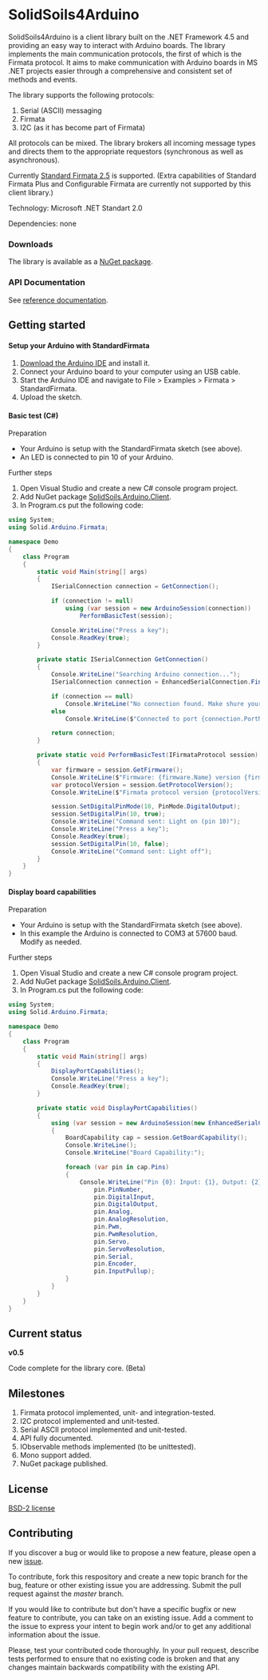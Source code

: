 # SolidSoils4Arduino

SolidSoils4Arduino is a client library built on the .NET Framework 4.5 and providing an easy way to interact with Arduino boards.
The library implements the main communication protocols, the first of which is the Firmata protocol.
It aims to make communication with Arduino boards in MS .NET projects easier
through a comprehensive and consistent set of methods and events.

The library supports the following protocols:

1. Serial (ASCII) messaging
2. Firmata
3. I2C (as it has become part of Firmata)

All protocols can be mixed. The library brokers all incoming message types
and directs them to the appropriate requestors (synchronous as well as asynchronous).

Currently [Standard Firmata 2.5](https://github.com/firmata/protocol/blob/master/protocol.md) is supported.
(Extra capabilities of Standard Firmata Plus and Configurable Firmata are currently not supported by this client library.)

Technology: Microsoft .NET Standart 2.0

Dependencies: none

### Downloads

The library is available as a [NuGet package](https://www.nuget.org/packages/SolidSoils.Arduino.Client/#).

### API Documentation

See [reference documentation](https://solidsoils.github.io/Arduino/index.html).

## Getting started

#### Setup your Arduino with StandardFirmata
1. [Download the Arduino IDE](https://www.arduino.cc/en/main/software) and install it.
2. Connect your Arduino board to your computer using an USB cable.
3. Start the Arduino IDE and navigate to File > Examples > Firmata > StandardFirmata.
4. Upload the sketch.

#### Basic test (C#)
Preparation
- Your Arduino is setup with the StandardFirmata sketch (see above).
- An LED is connected to pin 10 of your Arduino.

Further steps
1. Open Visual Studio and create a new C# console program project.
2. Add NuGet package [SolidSoils.Arduino.Client](https://www.nuget.org/packages/SolidSoils.Arduino.Client/).
3. In Program.cs put the following code:

```csharp
using System;
using Solid.Arduino.Firmata;

namespace Demo
{
    class Program
    {
        static void Main(string[] args)
        {
            ISerialConnection connection = GetConnection();

            if (connection != null)
                using (var session = new ArduinoSession(connection))
                    PerformBasicTest(session);

            Console.WriteLine("Press a key");
            Console.ReadKey(true);
        }

        private static ISerialConnection GetConnection()
        {
            Console.WriteLine("Searching Arduino connection...");
            ISerialConnection connection = EnhancedSerialConnection.Find();

            if (connection == null)
                Console.WriteLine("No connection found. Make shure your Arduino board is attached to a USB port.");
            else
                Console.WriteLine($"Connected to port {connection.PortName} at {connection.BaudRate} baud.");

            return connection;
        }

        private static void PerformBasicTest(IFirmataProtocol session)
        {
            var firmware = session.GetFirmware();
            Console.WriteLine($"Firmware: {firmware.Name} version {firmware.MajorVersion}.{firmware.MinorVersion}");
            var protocolVersion = session.GetProtocolVersion();
            Console.WriteLine($"Firmata protocol version {protocolVersion.Major}.{protocolVersion.Minor}");

            session.SetDigitalPinMode(10, PinMode.DigitalOutput);
            session.SetDigitalPin(10, true);
            Console.WriteLine("Command sent: Light on (pin 10)");
            Console.WriteLine("Press a key");
            Console.ReadKey(true);
            session.SetDigitalPin(10, false);
            Console.WriteLine("Command sent: Light off");
        }
    }
}
```

#### Display board capabilities
Preparation
- Your Arduino is setup with the StandardFirmata sketch (see above).
- In this example the Arduino is connected to COM3 at 57600 baud. Modify as needed.

Further steps
1. Open Visual Studio and create a new C# console program project.
2. Add NuGet package [SolidSoils.Arduino.Client](https://www.nuget.org/packages/SolidSoils.Arduino.Client/).
3. In Program.cs put the following code:

```csharp
using System;
using Solid.Arduino.Firmata;

namespace Demo
{
    class Program
    {
        static void Main(string[] args)
        {
            DisplayPortCapabilities();
            Console.WriteLine("Press a key");
            Console.ReadKey(true);
        }

        private static void DisplayPortCapabilities()
        {
            using (var session = new ArduinoSession(new EnhancedSerialConnection("COM3", SerialBaudRate.Bps_57600)))
            {
                BoardCapability cap = session.GetBoardCapability();
                Console.WriteLine();
                Console.WriteLine("Board Capability:");

                foreach (var pin in cap.Pins)
                {
                    Console.WriteLine("Pin {0}: Input: {1}, Output: {2}, Analog: {3}, Analog-Res: {4}, PWM: {5}, PWM-Res: {6}, Servo: {7}, Servo-Res: {8}, Serial: {9}, Encoder: {10}, Input-pullup: {11}",
                        pin.PinNumber,
                        pin.DigitalInput,
                        pin.DigitalOutput,
                        pin.Analog,
                        pin.AnalogResolution,
                        pin.Pwm,
                        pin.PwmResolution,
                        pin.Servo,
                        pin.ServoResolution,
                        pin.Serial,
                        pin.Encoder,
                        pin.InputPullup);
                }
            }
        }
    }
}
```

## Current status

**v0.5**

Code complete for the library core. (Beta)

## Milestones

1. Firmata protocol implemented, unit- and integration-tested.
2. I2C protocol implemented and unit-tested.
3. Serial ASCII protocol implemented and unit-tested.
4. API fully documented.
5. IObservable methods implemented (to be unittested).
6. Mono support added.
7. NuGet package published.

## License
[BSD-2 license](https://github.com/SolidSoils/Arduino/blob/master/LICENSE.md)

## Contributing
If you discover a bug or would like to propose a new feature,
please open a new [issue](https://github.com/solidsoils/arduino/issues?sort=created&state=open).

To contribute, fork this respository and create a new topic branch for the bug,
feature or other existing issue you are addressing. Submit the pull request against the *master* branch.

If you would like to contribute but don't have a specific bugfix or new feature to contribute,
you can take on an existing issue. Add a comment to
the issue to express your intent to begin work and/or to get any additional information about the issue.

Please, test your contributed code thoroughly. In your pull request, describe tests performed to ensure 
that no existing code is broken and that any changes maintain backwards compatibility with the existing API.
